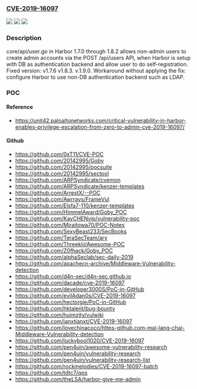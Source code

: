 ### [CVE-2019-16097](https://cve.mitre.org/cgi-bin/cvename.cgi?name=CVE-2019-16097)
![](https://img.shields.io/static/v1?label=Product&message=n%2Fa&color=blue)
![](https://img.shields.io/static/v1?label=Version&message=n%2Fa&color=blue)
![](https://img.shields.io/static/v1?label=Vulnerability&message=n%2Fa&color=brighgreen)

### Description

core/api/user.go in Harbor 1.7.0 through 1.8.2 allows non-admin users to create admin accounts via the POST /api/users API, when Harbor is setup with DB as authentication backend and allow user to do self-registration. Fixed version: v1.7.6 v1.8.3. v.1.9.0. Workaround without applying the fix: configure Harbor to use non-DB authentication backend such as LDAP.

### POC

#### Reference
- https://unit42.paloaltonetworks.com/critical-vulnerability-in-harbor-enables-privilege-escalation-from-zero-to-admin-cve-2019-16097/

#### Github
- https://github.com/0xT11/CVE-POC
- https://github.com/20142995/Goby
- https://github.com/20142995/pocsuite
- https://github.com/20142995/sectool
- https://github.com/ARPSyndicate/cvemon
- https://github.com/ARPSyndicate/kenzer-templates
- https://github.com/ArrestX/--POC
- https://github.com/Awrrays/FrameVul
- https://github.com/Elsfa7-110/kenzer-templates
- https://github.com/HimmelAward/Goby_POC
- https://github.com/KayCHENvip/vulnerability-poc
- https://github.com/Miraitowa70/POC-Notes
- https://github.com/SexyBeast233/SecBooks
- https://github.com/TeraSecTeam/ary
- https://github.com/Threekiii/Awesome-POC
- https://github.com/Z0fhack/Goby_POC
- https://github.com/alphaSeclab/sec-daily-2019
- https://github.com/apachecn-archive/Middleware-Vulnerability-detection
- https://github.com/d4n-sec/d4n-sec.github.io
- https://github.com/dacade/cve-2019-16097
- https://github.com/developer3000S/PoC-in-GitHub
- https://github.com/evilAdan0s/CVE-2019-16097
- https://github.com/hectorgie/PoC-in-GitHub
- https://github.com/hktalent/bug-bounty
- https://github.com/huimzjty/vulwiki
- https://github.com/ianxtianxt/CVE-2019-16097
- https://github.com/lovechinacoco/https-github.com-mai-lang-chai-Middleware-Vulnerability-detection
- https://github.com/luckybool1020/CVE-2019-16097
- https://github.com/pen4uin/awesome-vulnerability-research
- https://github.com/pen4uin/vulnerability-research
- https://github.com/pen4uin/vulnerability-research-list
- https://github.com/rockmelodies/CVE-2019-16097-batch
- https://github.com/tdtc7/qps
- https://github.com/theLSA/harbor-give-me-admin

